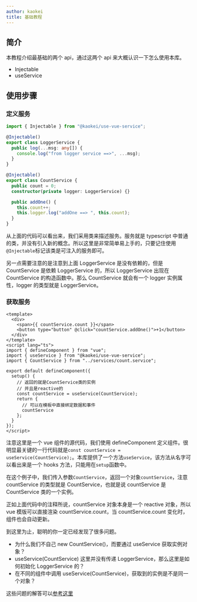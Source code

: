 ```yaml
---
author: kaokei
title: 基础教程
---
```


## 简介

本教程介绍最基础的两个 api，通过这两个 api 来大概认识一下怎么使用本库。

- Injectable
- useService

## 使用步骤

### 定义服务

```ts
import { Injectable } from "@kaokei/use-vue-service";

@Injectable()
export class LoggerService {
  public log(...msg: any[]) {
    console.log("from logger service ==>", ...msg);
  }
}

@Injectable()
export class CountService {
  public count = 0;
  constructor(private logger: LoggerService) {}

  public addOne() {
    this.count++;
    this.logger.log("addOne ==> ", this.count);
  }
}
```

从上面的代码可以看出来，我们采用类来描述服务。服务就是 typescript 中普通的类，并没有引入新的概念。所以这里是非常简单易上手的，只要记住使用`@Injectable`标记该类是可注入的服务即可。

另一点需要注意的是注意到上面 LoggerService 是没有依赖的，但是 CountService 是依赖 LoggerService 的，所以 LoggerService 出现在 CountService 的构造函数中。那么 CountService 就会有一个 logger 实例属性，logger 的类型就是 LoggerService。

### 获取服务

```vue
<template>
  <div>
    <span>{{ countService.count }}</span>
    <button type="button" @click="countService.addOne()">+1</button>
  </div>
</template>
<script lang="ts">
import { defineComponent } from "vue";
import { useService } from "@kaokei/use-vue-service";
import { CountService } from "../services/count.service";

export default defineComponent({
  setup() {
    // 返回的就是CountService类的实例
    // 并且是reactive的
    const countService = useService(CountService);
    return {
      // 可以在模板中直接绑定数据和事件
      countService
    };
  }
});
</script>
```

注意这里是一个 vue 组件的源代码，我们使用 defineComponent 定义组件。很明显最关键的一行代码就是`const countService = useService(CountService);`。本库提供了一个方法`useService`，该方法从名字可以看出来是一个 hooks 方法，只能用在`setup`函数中。

在这个例子中，我们传入参数`CountService`，返回一个对象`countService`，注意 countService 的类型就是 CountService，也就是说 countService 是 CountService 类的一个实例。

正如上面代码中的注释所说，countService 对象本身是一个 reactive 对象，所以 vue 模版可以直接渲染 countService.count，当 countService.count 变化时，组件也会自动更新。

到这里为止，聪明的你一定已经发现了很多问题。

- 为什么我们不自己 new CountService()，而要通过 useService 获取实例对象？
- useService(CountService) 这里并没有传递 LoggerService，那么这里是如何初始化 LoggerService 的？
- 在不同的组件中调用 useService(CountService)，获取到的实例是不是同一个对象？

这些问题的解答可以[参考这里](./02.进阶教程.md)

<Vssue title="基础教程" />
